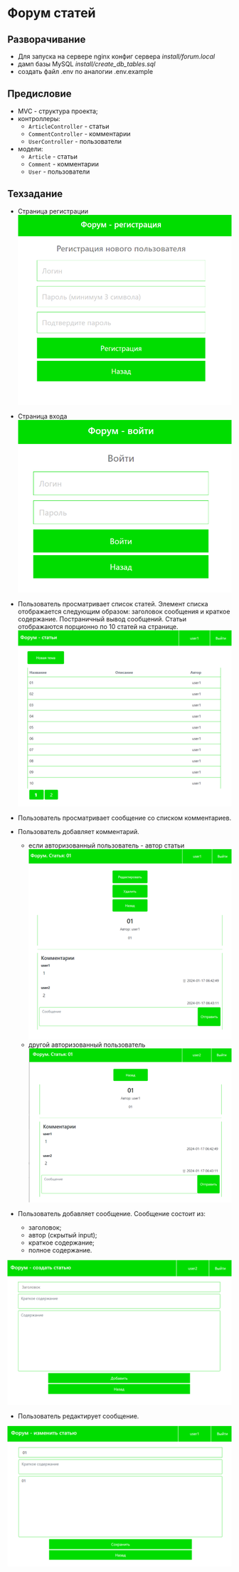 # Форум статей

## Разворачивание
+ Для запуска на сервере nginx конфиг сервера *install/forum.local*
+ дамп базы MySQL *install/create_db_tables.sql*
+ создать файл .env по аналогии .env.example

## Предисловие
* MVC - структура проекта;
* контроллеры:
    + ``ArticleController`` - статьи
    + ``CommentController`` - комментарии
    + ``UserController`` - пользователи
* модели:
    + ``Article`` - статьи
    + ``Comment`` - комментарии
    + ``User`` - пользователи

## Техзадание
+ Страница регистрации
![Регистрация](/storage/images/register.png)

+ Страница входа
![Авторизация](/storage/images/login.png)

+ Пользователь просматривает список статей. Элемент списка отображается
следующим образом: заголовок сообщения и краткое содержание. Постраничный вывод сообщений. Статьи отображаются порционно по 10 статей на странице.
![список статей](/storage/images/articles.png)
+ Пользователь просматривает сообщение со списком комментариев.
+ Пользователь добавляет комментарий.
    * если авторизованный пользователь - автор статьи
![список статей](/storage/images/showmy.png)
    * другой авторизованный пользователь
![список статей](/storage/images/show.png)
+ Пользователь добавляет сообщение. Сообщение состоит из:
    * заголовок;
    * автор (скрытый input);
    * краткое содержание;
    * полное содержание.

![список статей](/storage/images/create.png)
+ Пользователь редактирует сообщение.

![список статей](/storage/images/edit.png)
